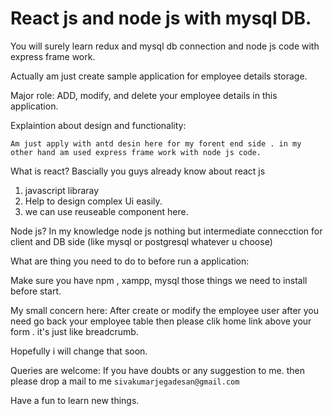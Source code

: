# React js and node js with mysql DB.

You will surely learn redux and mysql db connection and node js code with express frame work.

Actually am just create sample application for employee details storage.

Major role:
   ADD, modify, and delete your employee details in this application.
   
   
 Explaintion about design and functionality:
    
    Am just apply with antd desin here for my forent end side . in my other hand am used express frame work with node js code.
    
    
What is react?
   Bascially you guys already know about react js
   1. javascript libraray 
   2. Help to design complex Ui easily.
   3. we can use reuseable component here.

Node js?
  In my knowledge node js nothing but intermediate connecction for client and DB side (like mysql or postgresql whatever u choose)
  

What are thing you need to do to before run a application:

   Make sure you have npm , xampp, mysql those things we need to install before start.
   
My small concern here:
   After create or modify  the employee user after you need go back your employee table then please clik home link above your form . it's just like breadcrumb.
   
   Hopefully i will change that soon.
   
Queries are welcome:
    If you have doubts or any suggestion to me. then please drop a mail to me `sivakumarjegadesan@gmail.com`
 
 Have a fun to learn new things.
